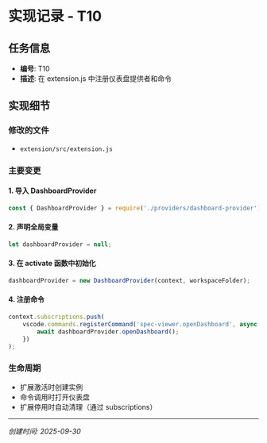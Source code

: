 # 实现记录 - T10

## 任务信息
- **编号**: T10
- **描述**: 在 extension.js 中注册仪表盘提供者和命令

## 实现细节

### 修改的文件
- `extension/src/extension.js`

### 主要变更

#### 1. 导入 DashboardProvider
```javascript
const { DashboardProvider } = require('./providers/dashboard-provider');
```

#### 2. 声明全局变量
```javascript
let dashboardProvider = null;
```

#### 3. 在 activate 函数中初始化
```javascript
dashboardProvider = new DashboardProvider(context, workspaceFolder);
```

#### 4. 注册命令
```javascript
context.subscriptions.push(
    vscode.commands.registerCommand('spec-viewer.openDashboard', async () => {
        await dashboardProvider.openDashboard();
    })
);
```

### 生命周期
- 扩展激活时创建实例
- 命令调用时打开仪表盘
- 扩展停用时自动清理（通过 subscriptions）

---
*创建时间: 2025-09-30*